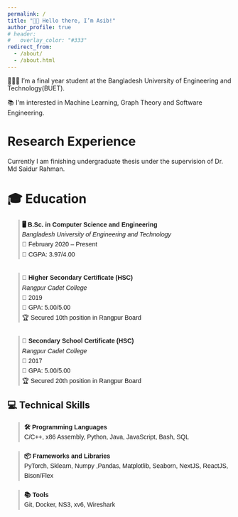 ```yaml
---
permalink: /
title: "👋🏼 Hello there, I’m Asib!"
author_profile: true
# header:
#   overlay_color: "#333"
redirect_from: 
  - /about/
  - /about.html
---
```


👨🏻‍💻 I’m a final year student at the Bangladesh University of Engineering and Technology(BUET).

📚 I'm interested in Machine Learning, Graph Theory and Software Engineering.

Research Experience
===
Currently I am finishing undergraduate thesis under the supervision of Dr. Md Saidur Rahman.

🎓 Education
===

<div style="font-family: Arial, sans-serif; line-height: 1.6; max-width: 600px;">
    <ul style="list-style: none;">
        <li style="margin-bottom: 30px; border-left: 4px solid #d3d3d3; padding-left: 5px;">
            <strong>🖥️ B.Sc. in Computer Science and Engineering</strong><br>
            <span><em>Bangladesh University of Engineering and Technology</em></span><br>
            <span>📅 February 2020 – Present</span><br>
            <span>🎯 CGPA: 3.97/4.00</span>
        </li>
        <li style="margin-bottom: 30px; border-left: 4px solid #d3d3d3; padding-left: 5px;">
            <strong>📜 Higher Secondary Certificate (HSC)</strong><br>
            <span><em>Rangpur Cadet College</em></span><br>
            <span>📅 2019</span><br>
            <span>🎯 GPA: 5.00/5.00</span><br>
            <span>🏆 Secured 10th position in Rangpur Board</span>
        </li>
        <li style="border-left: 4px solid #d3d3d3; padding-left: 5px;">
            <strong>📜 Secondary School Certificate (HSC)</strong><br>
            <span><em>Rangpur Cadet College</em></span><br>
            <span>📅 2017</span><br>
            <span>🎯 GPA: 5.00/5.00</span><br>
            <span>🏆 Secured 20th position in Rangpur Board</span>
        </li>
    </ul>
</div>

## 💻 Technical Skills
<div style="font-family: Arial, sans-serif; line-height: 1.6; max-width: 600px;">
    <ul style="list-style: none; ">
        <li style="border-left: 4px solid #d3d3d3; padding-left: 10px; margin-bottom: 20px;">
            <strong>🛠️ Programming Languages</strong><br>
            <span>C/C++, x86 Assembly, Python, Java, JavaScript, Bash, SQL</span>
        </li>
        <li style="border-left: 4px solid #d3d3d3; padding-left: 10px; margin-bottom: 20px;">
            <strong>📦 Frameworks and Libraries</strong><br>
            <span> PyTorch, Sklearn, Numpy ,Pandas, Matplotlib, Seaborn, NextJS, ReactJS, Bison/Flex</span>
        </li>
        <li style="border-left: 4px solid #d3d3d3; padding-left: 10px; margin-bottom: 20px;">
            <strong>📚 Tools</strong><br>
            <span> Git, Docker, NS3, xv6, Wireshark</span>
        </li>
    </ul>
</div>


